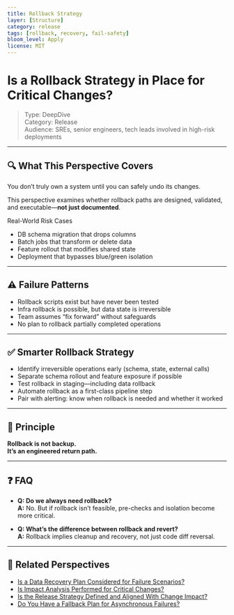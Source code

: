 ```yaml
---
title: Rollback Strategy
layer: [Structure]
category: release
tags: [rollback, recovery, fail-safety]
bloom_level: Apply
license: MIT
---
```


# Is a Rollback Strategy in Place for Critical Changes?

> Type: DeepDive  
> Category: Release  
> Audience: SREs, senior engineers, tech leads involved in high-risk deployments

---

## 🔍 What This Perspective Covers

You don’t truly own a system until you can safely undo its changes.

This perspective examines whether rollback paths are designed, validated, and executable—**not just documented**.

Real-World Risk Cases

- DB schema migration that drops columns  
- Batch jobs that transform or delete data  
- Feature rollout that modifies shared state  
- Deployment that bypasses blue/green isolation

---

## ⚠️ Failure Patterns

- Rollback scripts exist but have never been tested  
- Infra rollback is possible, but data state is irreversible  
- Team assumes “fix forward” without safeguards  
- No plan to rollback partially completed operations

---

## ✅ Smarter Rollback Strategy

- Identify irreversible operations early (schema, state, external calls)  
- Separate schema rollout and feature exposure if possible  
- Test rollback in staging—including data rollback  
- Automate rollback as a first-class pipeline step  
- Pair with alerting: know when rollback is needed and whether it worked

---

## 🧠 Principle

**Rollback is not backup.  
It’s an engineered return path.**

---

## ❓ FAQ

- **Q: Do we always need rollback?**  
  **A:** No. But if rollback isn’t feasible, pre-checks and isolation become more critical.

- **Q: What’s the difference between rollback and revert?**  
  **A:** Rollback implies cleanup and recovery, not just code diff reversal.

---

## 🔗 Related Perspectives

- [Is a Data Recovery Plan Considered for Failure Scenarios?](../availability/data-recovery-plan.md)
- [Is Impact Analysis Performed for Critical Changes?](impact-analysis-for-critical-changes.md)
- [Is the Release Strategy Defined and Aligned With Change Impact?](release-strategy-planning.md)
- [Do You Have a Fallback Plan for Asynchronous Failures?](../async/fallback-strategy.md)
